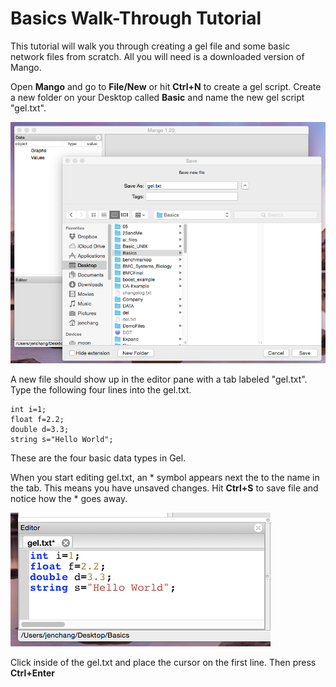 Basics Walk-Through Tutorial
================
This tutorial will walk you through creating a gel file and some basic network files from scratch. All you will need is a downloaded version of Mango.

Open **Mango** and go to **File/New** or hit **Ctrl+N** to create a gel script. Create a new folder on your Desktop called **Basic** and name the new gel script "gel.txt". 

![](img03.png)

A new file should show up in the editor pane with a tab labeled "gel.txt". Type the following four lines into the gel.txt. 

```
int i=1;
float f=2.2;
double d=3.3;
string s="Hello World";
```

These are the four basic data types in Gel. 

When you start editing gel.txt, an \* symbol appears next the to the name in the tab. This means you have unsaved changes. Hit **Ctrl+S** to save file and notice how the \* goes away. 

![](img04.png)

Click inside of the gel.txt and place the cursor on the first line. Then press **Ctrl+Enter**  